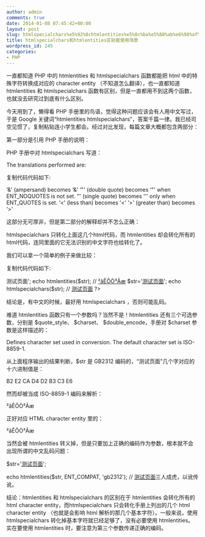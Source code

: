 ```yaml
---
author: admin
comments: true
date: 2014-01-08 07:45:42+00:00
layout: post
slug: htmlspecialchars%e5%92%8chtmlentities%e5%8c%ba%e5%88%ab%e6%98%af%e4%bd%bf%e7%94%a8%e5%9c%ba%e6%99%af
title: htmlspecialchars和htmlentities区别是使用场景
wordpress_id: 245
categories:
- PHP
---
```


一直都知道 PHP 中的 htmlentities 和 htmlspecialchars 函数都能把 html 中的特殊字符转换成对应的 character entity （不知道怎么翻译），也一直都知道 htmlentities 和 htmlspecialchars 函数有区别，但是一直都用不到这两个函数，也就没去研究过到底有什么区别。


今天用到了，懒得看 PHP 手册里的鸟语，觉得这种问题应该会有人用中文写过，于是 Google 关键词“htmlentities htmlspecialchars”，答案千篇一律。我已经司空见惯了，复制粘贴连小学生都会。经过对比发现，每篇文章大概都包含两部分：

第一部分是引用 PHP 手册的说明：

PHP 手册中对 htmlspecialchars 写道：

The translations performed are:


复制代码代码如下:





‘&' (ampersand) becomes ‘&'
‘"' (double quote) becomes ‘"' when ENT_NOQUOTES is not set.
”' (single quote) becomes ‘'' only when ENT_QUOTES is set.
‘<' (less than) becomes ‘<'
‘>' (greater than) becomes ‘>'


这部分无可厚非，但是第二部分的解释却并不怎么正确：

htmlspecialchars 只转化上面这几个html代码，而 htmlentities 却会转化所有的html代码，连同里面的它无法识别的中文字符也给转化了。

我们可以拿一个简单的例子来做比较：


复制代码代码如下:





<?php
$str='<a href="test.html">测试页面</a>';
echo htmlentities($str);

// <a href="test.html">²âÊÔÒ³Ãæ</a>

$str='<a href="test.html">测试页面</a>';
echo htmlspecialchars($str);
// <a href="test.html">测试页面</a>

?>


结论是，有中文的时候，最好用 htmlspecialchars ，否则可能乱码。

难道 htmlentities 函数只有一个参数吗？当然不是！htmlentities 还有三个可选参数，分别是 $quote_style、 $charset、 $double_encode，手册对 $charset 参数是这样描述的：

Defines character set used in conversion. The default character set is ISO-8859-1.

从上面程序输出的结果判断，$str 是 GB2312 编码的，“测试页面”几个字对应的十六进制值是：

B2 E2 CA D4 D2 B3 C3 E6

然而却被当成 ISO-8859-1 编码来解析：

²âÊÔÒ³Ãæ

正好对应 HTML character entity 里的：

²âÊÔÒ³Ãæ

当然会被 htmlentities 转义掉，但是只要加上正确的编码作为参数，根本就不会出现所谓的中文乱码问题：

$str='<a href="test.html">测试页面</a>';

echo htmlentities($str, ENT_COMPAT, 'gb2312');
// <a href="test.html">测试页面</a>三人成虎，以讹传讹。

结论：htmlentities 和 htmlspecialchars 的区别在于 htmlentities 会转化所有的 html character entity，而htmlspecialchars 只会转化手册上列出的几个 html character entity （也就是会影响 html 解析的那几个基本字符）。一般来说，使用 htmlspecialchars 转化掉基本字符就已经足够了，没有必要使用 htmlentities。实在要使用 htmlentities 时，要注意为第三个参数传递正确的编码。
